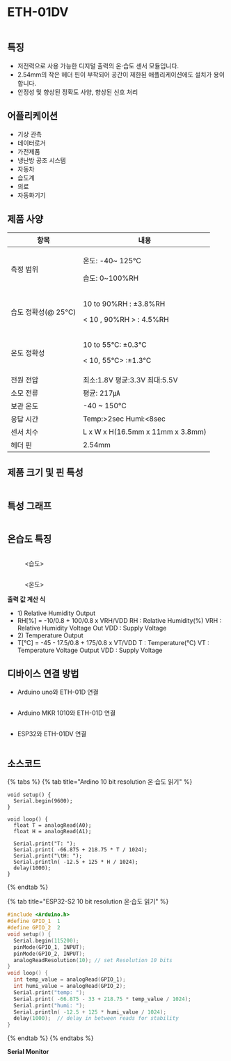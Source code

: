 # ETH-01DV

<figure><img src="../../../.gitbook/assets/temp&#x26;humi/ETH-01DV/eth_01dv_Main_pic.jpg" alt=""><figcaption></figcaption></figure>

## 특징

* 저전력으로 사용 가능한 디지털 출력의 온·습도 센서 모듈입니다.
* 2.54mm의 작은 헤더 핀이 부착되어 공간이 제한된 애플리케이션에도 설치가 용이합니다.
* 안정성 및 향상된 정확도 사양, 향상된 신호 처리

## **어플리케이션**

* 기상 관측
* 데이터로거
* 가전제품
* 냉난방 공조 시스템
* 자동차
* 습도계
* 의료
* 자동화기기

## **제품 사양**

| 항목             | 내용                                                              |
| -------------- | --------------------------------------------------------------- |
| 측정 범위          | <p>온도: -40~ 125℃</p><p>습도: 0~100%RH</p>                         |
| 습도 정확성(@ 25°C) | <p>10 to 90%RH : ±3.8%RH</p><p>&#x3C; 10 , 90%RH > : 4.5%RH</p> |
| 온도 정확성         | <p>10 to 55°C: ±0.3°C</p><p>&#x3C; 10, 55°C> :±1.3°C</p>        |
| 전원 전압          | 최소:1.8V 평균:3.3V 최대:5.5V                                         |
| 소모 전류          | 평균: 217㎂                                                        |
| 보관 온도          | -40 \~ 150°C                                                    |
| 응답 시간          | Temp:>2sec Humi:<8sec                                           |
| 센서 치수          | L x W x H(16.5mm x 11mm x 3.8mm)                                |
| 헤더 핀           | 2.54mm                                                          |

## **제품 크기 및 핀 특성**

<figure><img src="../../../.gitbook/assets/temp&#x26;humi/ETH-01DV/eth_01dv_Main_spec.PNG" alt=""><figcaption></figcaption></figure>

## 특성 그래프

<figure><img src="../../../.gitbook/assets/temp&#x26;humi/ETH-01DV/eth_01dv_temp_humi_spec_graph.PNG" alt=""><figcaption></figcaption></figure>

## 온습도 특징

<figure><img src="../../../.gitbook/assets/temp&#x26;humi/ETH-01DV/eth_01dv_humi_spec.PNG" alt=""><figcaption><p>&#x3C;습도></p></figcaption></figure>

<figure><img src="../../../.gitbook/assets/temp&#x26;humi/ETH-01DV/eth_01dv_temp_spec.PNG" alt=""><figcaption><p>&#x3C;온도></p></figcaption></figure>

**출력 값 계산 식**

* 1\) Relative Humidity Output
* RH\[%] = -10/0.8 + 100/0.8 x VRH/VDD RH : Relative Humidity(%) VRH : Relative Humidity Voltage Out VDD : Supply Voltage
* 2\) Temperature Output
* T\[°C] = -45 - 17.5/0.8 + 175/0.8 x VT/VDD T : Temperature(°C) VT : Temperature Voltage Output VDD : Supply Voltage

## **디바이스 연결 방법**

* Arduino uno와 ETH-01D 연결

<figure><img src="../../../.gitbook/assets/temp&#x26;humi/ETH-01DV/eth_01dv_adruino_connect.PNG" alt=""><figcaption></figcaption></figure>

* Arduino MKR 1010와 ETH-01D 연결

<figure><img src="../../../.gitbook/assets/temp&#x26;humi/ETH-01DV/eth_01dv_adruino_mkr_connect.PNG" alt=""><figcaption></figcaption></figure>

* ESP32와 ETH-01DV 연결

<figure><img src="../../../.gitbook/assets/temp&#x26;humi/ETH-01DV/eth_01dv_esp32.PNG" alt=""><figcaption></figcaption></figure>

## 소스코드

{% tabs %}
{% tab title="Ardino 10 bit resolution 온·습도 읽기" %}
```
void setup() {
  Serial.begin(9600);
}
 
void loop() {
  float T = analogRead(A0);
  float H = analogRead(A1);
 
  Serial.print("T: ");
  Serial.print( -66.875 + 218.75 * T / 1024);
  Serial.print("\tH: ");
  Serial.println( -12.5 + 125 * H / 1024);
  delay(1000);
}
```
{% endtab %}

{% tab title="ESP32-S2 10 bit resolution 온·습도 읽기" %}
```cpp
#include <Arduino.h>
#define GPIO_1  1
#define GPIO_2  2
void setup() {
  Serial.begin(115200);
  pinMode(GPIO_1, INPUT); 
  pinMode(GPIO_2, INPUT); 
  analogReadResolution(10); // set Resolution 10 bits
}
void loop() {
  int temp_value = analogRead(GPIO_1);
  int humi_value = analogRead(GPIO_2);
  Serial.print("temp: ");
  Serial.print( -66.875 - 33 + 218.75 * temp_value / 1024);
  Serial.print("humi: ");
  Serial.println( -12.5 + 125 * humi_value / 1024);
  delay(1000);  // delay in between reads for stability
}

```
{% endtab %}
{% endtabs %}

**Serial Monitor**

<figure><img src="../../../.gitbook/assets/temp&#x26;humi/ETH-01DV/eth_01dv_serial_monitor.PNG" alt=""><figcaption></figcaption></figure>

